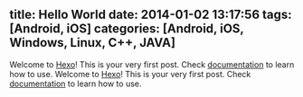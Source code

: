 title: Hello World
date: 2014-01-02 13:17:56
tags: [Android, iOS]
categories: [Android, iOS, Windows, Linux, C++, JAVA]
---

Welcome to [Hexo](http://zespia.tw/hexo)! This is your very first post. Check [documentation](http://zespia.tw/hexo/docs) to learn how to use.
Welcome to [Hexo](http://zespia.tw/hexo)! This is your very first post. Check [documentation](http://zespia.tw/hexo/docs) to learn how to use.